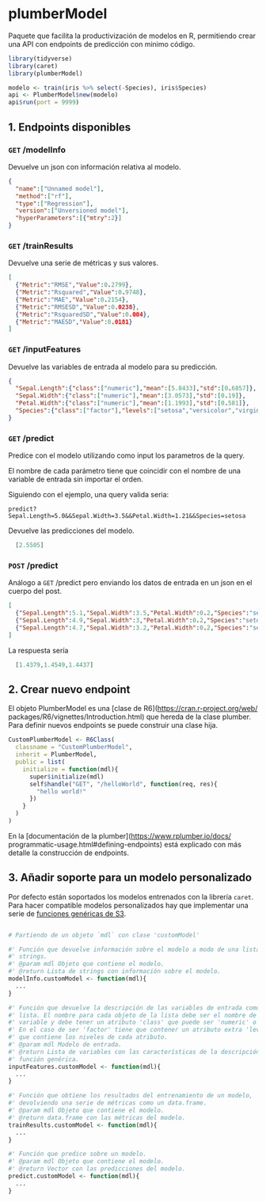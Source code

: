 # plumberModel

Paquete que facilita la productivización de modelos en R, permitiendo crear una
API con endpoints de predicción con minimo código.

```r
library(tidyverse)
library(caret)
library(plumberModel)

modelo <- train(iris %>% select(-Species), iris$Species)
api <- PlumberModel$new(modelo)
api$run(port = 9999)
```

## 1. Endpoints disponibles

### `GET` /modelInfo 

Devuelve un json con información relativa al modelo.

```json
{
  "name":["Unnamed model"],
  "method":["rf"],
  "type":["Regression"],
  "version":["Unversioned model"],
  "hyperParameters":[{"mtry":2}]
}
```

### `GET` /trainResults

Devuelve una serie de métricas y sus valores.

```json
[
  {"Metric":"RMSE","Value":0.2799},
  {"Metric":"Rsquared","Value":0.9748},
  {"Metric":"MAE","Value":0.2154},
  {"Metric":"RMSESD","Value":0.0238},
  {"Metric":"RsquaredSD","Value":0.004},
  {"Metric":"MAESD","Value":0.0181}
]
```

### `GET` /inputFeatures

Devuelve las variables de entrada al modelo para su predicción.

```json
{
  "Sepal.Length":{"class":["numeric"],"mean":[5.8433],"std":[0.6857]},
  "Sepal.Width":{"class":["numeric"],"mean":[3.0573],"std":[0.19]},
  "Petal.Width":{"class":["numeric"],"mean":[1.1993],"std":[0.581]},
  "Species":{"class":["factor"],"levels":["setosa","versicolor","virginica"]}
}
```

### `GET` /predict

Predice con el modelo utilizando como input los parametros de la query. 

El nombre de cada parámetro tiene que coincidir con el nombre de una variable 
de entrada sin importar el orden.

Siguiendo con el ejemplo, una query valida seria:

```url
predict?Sepal.Length=5.0&&Sepal.Width=3.5&&Petal.Width=1.21&&Species=setosa
```
Devuelve las predicciones del modelo.

```json
  [2.5505]
```

### `POST` /predict

Análogo a `GET` /predict pero enviando los datos de entrada en un json en el
cuerpo del post.

```json
[
  {"Sepal.Length":5.1,"Sepal.Width":3.5,"Petal.Width":0.2,"Species":"setosa"},
  {"Sepal.Length":4.9,"Sepal.Width":3,"Petal.Width":0.2,"Species":"setosa"},
  {"Sepal.Length":4.7,"Sepal.Width":3.2,"Petal.Width":0.2,"Species":"setosa"}
] 
```

La respuesta sería

```json
  [1.4379,1.4549,1.4437]
```

## 2. Crear nuevo endpoint

El objeto PlumberModel es una [clase de R6](https://cran.r-project.org/web/
packages/R6/vignettes/Introduction.html) que hereda de la clase plumber. 
Para definir nuevos endpoints se puede construir una clase hija.

```r
CustomPlumberModel <- R6Class(
  classname = "CustomPlumberModel",
  inherit = PlumberModel,
  public = list(
    initialize = function(mdl){
      super$initialize(mdl)
      self$handle("GET", "/helloWorld", function(req, res){
        "hello world!"
      })
    }
  )
)
```

En la [documentación de la plumber](https://www.rplumber.io/docs/
programmatic-usage.html#defining-endpoints) está explicado con más detalle la
construcción de endpoints.

## 3. Añadir soporte para un modelo personalizado

Por defecto están soportados los modelos entrenados con la librería `caret`. Para
hacer compatible modelos personalizados hay que implementar una serie de 
[funciones genéricas de S3](http://adv-r.had.co.nz/S3.html).

```r

# Partiendo de un objeto `mdl` con clase 'customModel'

#' Función que devuelve información sobre el modelo a modo de una lista de
#' strings.
#' @param mdl Objeto que contiene el modelo.
#' @return Lista de strings con información sobre el modelo.
modelInfo.customModel <- function(mdl){
  ...
}

#' Función que devuelve la descripción de las variables de entrada como una
#' lista. El nombre para cada objeto de la lista debe ser el nombre de la
#' variable y debe tener un atributo 'class' que puede ser 'numeric' o 'factor'.
#' En el caso de ser 'factor' tiene que contener un atributo extra 'levels',
#' que contiene los niveles de cada atributo.
#' @param mdl Modelo de entrada.
#' @return Lista de variables con las características de la descripción de la
#' función genérica.
inputFeatures.customModel <- function(mdl){
  ...
}

#' Función que obtiene los resultados del entrenamiento de un modelo,
#' devolviendo una serie de métricas como un data.frame.
#' @param mdl Objeto que contiene el modelo.
#' @return data.frame con las métricas del modelo.
trainResults.customModel <- function(mdl){
  ...
}

#' Función que predice sobre un modelo.
#' @param mdl Objeto que contiene el modelo.
#' @return Vector con las predicciones del modelo.
predict.customModel <- function(mdl){
  ...
}

```

